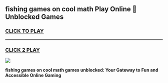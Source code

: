 
## fishing games on cool math Play Online 👋 Unblocked Games
<h3>
<a href="https://news.freeplayer.one?title=fishing_games_on_cool_math&ref=17CMG">CLICK TO PLAY</a></h3>
<hr>

<h3>
<a href="https://news.freeplayer.one?title=fishing_games_on_cool_math&ref=17CMG">CLICK 2 PLAY</a>
  
</h3>

<a href="https://news.freeplayer.one?title=fishing_games_on_cool_math&ref=17CMG/"><img src="https://clearcache.store/games.png"></a>


**fishing games on cool math games unblocked: Your Gateway to Fun and Accessible Online Gaming**
